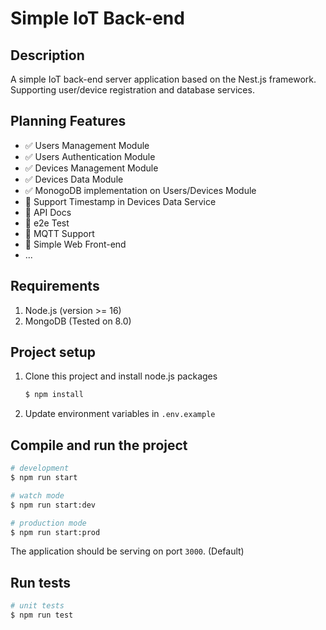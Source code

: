 # Simple IoT Back-end

## Description

A simple IoT back-end server application based on the Nest.js framework. Supporting user/device registration and database services.

## Planning Features

- :white_check_mark: Users Management Module
- :white_check_mark: Users Authentication Module 
- :white_check_mark: Devices Management Module
- :white_check_mark: Devices Data Module
- :white_check_mark: MonogoDB implementation on Users/Devices Module
- :black_square_button: Support Timestamp in Devices Data Service
- :black_square_button: API Docs
- :black_square_button: e2e Test
- :black_square_button: MQTT Support
- :black_square_button: Simple Web Front-end
- ...

## Requirements

1. Node.js (version >= 16)
2. MongoDB (Tested on 8.0)

## Project setup

1. Clone this project and install node.js packages

    ```bash
    $ npm install
    ```

2. Update environment variables in `.env.example`

## Compile and run the project

```bash
# development
$ npm run start

# watch mode
$ npm run start:dev

# production mode
$ npm run start:prod
```

The application should be serving on port `3000`. (Default)

## Run tests

```bash
# unit tests
$ npm run test
```
